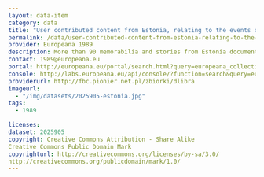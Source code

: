 ```yaml
---
layout: data-item
category: data
title: "User contributed content from Estonia, relating to the events of 1989 in Central and Eastern Europe."
permalink: /data/user-contributed-content-from-estonia-relating-to-the-events-of-1989-in-central-and-eastern-europe
provider: Europeana 1989
description: More than 90 memorabilia and stories from Estonia documenting the political and social changes in Central and Eastern Europe in the year 1989. Provided by Europeana 1989, which is a pan-European project concerning the changes related to what is commonly known as the fall of the Iron Curtain.
contact: 1989@europeana.eu
portal: http://europeana.eu/portal/search.html?query=europeana_collectionName%3A2025905*&rows=24
console: http://labs.europeana.eu/api/console/?function=search&query=europeana_collectionName%3A2025905*&rows=24
providerurl: http://fbc.pionier.net.pl/zbiorki/dlibra
imageurl:
  - "/img/datasets/2025905-estonia.jpg"
tags:
  - 1989

licenses:
dataset: 2025905
copyright: Creative Commons Attribution - Share Alike
Creative Commons Public Domain Mark
copyrighturl: http://creativecommons.org/licenses/by-sa/3.0/
http://creativecommons.org/publicdomain/mark/1.0/
---
```

